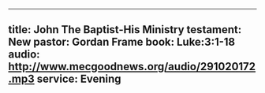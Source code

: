 ---
title: John The Baptist-His Ministry
testament: New
pastor: Gordan Frame
book: Luke:3:1-18
audio: http://www.mecgoodnews.org/audio/291020172.mp3
service: Evening
----
